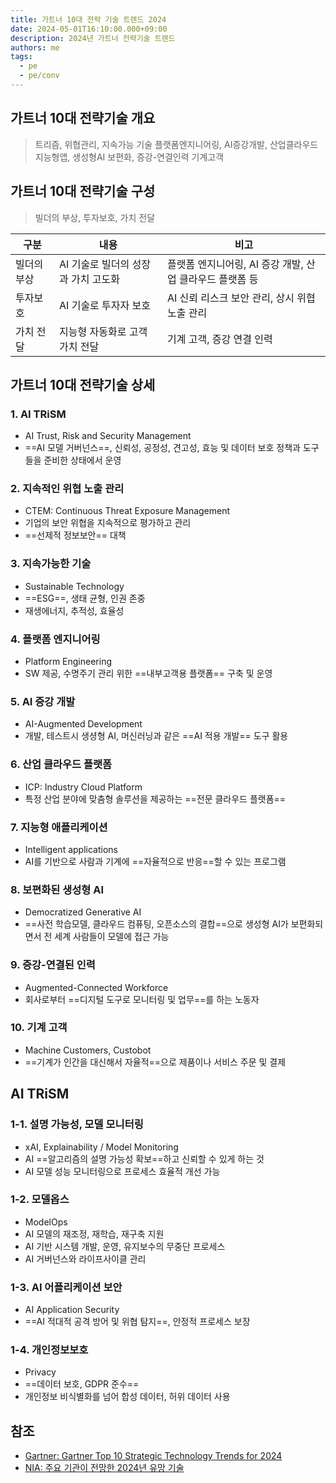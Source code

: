 ```yaml
---
title: 가트너 10대 전략 기술 트렌드 2024
date: 2024-05-01T16:10:00.000+09:00
description: 2024년 가트너 전략기술 트렌드
authors: me
tags:
  - pe
  - pe/conv
---
```


## 가트너 10대 전략기술 개요

> 트리즘, 위협관리, 지속가능 기술
> 플랫폼엔지니어링, AI증강개발, 산업클라우드
> 지능형앱, 생성형AI 보편화, 증강-연결인력
> 기계고객

## 가트너 10대 전략기술 구성

> 빌더의 부상, 투자보호, 가치 전달

| 구분        | 내용                                | 비고                                                     |
| ----------- | ----------------------------------- | -------------------------------------------------------- |
| 빌더의 부상 | AI 기술로 빌더의 성장과 가치 고도화 | 플랫폼 엔지니어링, AI 증강 개발, 산업 클라우드 플랫폼 등 |
| 투자보호    | AI 기술로 투자자 보호               | AI 신뢰 리스크 보안 관리, 상시 위협 노출 관리            |
| 가치 전달   | 지능형 자동화로 고객 가치 전달      | 기계 고객, 증강 연결 인력                                |

## 가트너 10대 전략기술 상세

### 1. AI TRiSM

- AI Trust, Risk and Security Management
- ==AI 모델 거버넌스==, 신뢰성, 공정성, 견고성, 효능 및 데이터 보호 정책과 도구들을 준비한 상태에서 운영

### 2. 지속적인 위협 노출 관리

- CTEM: Continuous Threat Exposure Management
- 기업의 보안 위협을 지속적으로 평가하고 관리
- ==선제적 정보보안== 대책

### 3. 지속가능한 기술

- Sustainable Technology
- ==ESG==, 생태 균형, 인권 존중
- 재생에너지, 추적성, 효율성

### 4. 플랫폼 엔지니어링

- Platform Engineering
- SW 제공, 수명주기 관리 위한 ==내부고객용 플랫폼== 구축 및 운영

### 5. AI 증강 개발

- AI-Augmented Development
- 개발, 테스트시 생셩형 AI, 머신러닝과 같은 ==AI 적용 개발== 도구 활용

### 6. 산업 클라우드 플랫폼

- ICP: Industry Cloud Platform
- 특정 산업 분야에 맞춤형 솔루션을 제공하는 ==전문 클라우드 플랫폼==

### 7. 지능형 애플리케이션

- Intelligent applications
- AI를 기반으로 사람과 기계에 ==자율적으로 반응==할 수 있는 프로그램

### 8. 보편화된 생성형 AI

- Democratized Generative AI
- ==사전 학습모델, 클라우드 컴퓨팅, 오픈소스의 결합==으로 생성형 AI가 보편화되면서 전 세계 사람들이 모델에 접근 가능

### 9. 증강-연결된 인력

- Augmented-Connected Workforce
- 회사로부터 ==디지털 도구로 모니터링 및 업무==를 하는 노동자

### 10. 기계 고객

- Machine Customers, Custobot
- ==기계가 인간을 대신해서 자율적==으로 제품이나 서비스 주문 및 결제

## AI TRiSM

### 1-1. 설명 가능성, 모델 모니터링

- xAI, Explainability / Model Monitoring
- AI ==알고리즘의 설명 가능성 확보==하고 신뢰할 수 있게 하는 것
- AI 모델 성능 모니터링으로 프로세스 효율적 개선 가능

### 1-2. 모델옵스

- ModelOps
- AI 모델의 재조정, 재학습, 재구축 지원
- AI 기반 시스템 개발, 운영, 유지보수의 무중단 프로세스
- AI 거버넌스와 라이프사이클 관리

### 1-3. AI 어플리케이션 보안

- AI Application Security
- ==AI 적대적 공격 방어 및 위협 탐지==, 안정적 프로세스 보장

### 1-4. 개인정보보호

- Privacy
- ==데이터 보호, GDPR 준수==
- 개인정보 비식별화를 넘어 합성 데이터, 허위 데이터 사용

## 참조

- [Gartner: Gartner Top 10 Strategic Technology Trends for 2024](https://www.gartner.com/en/articles/gartner-top-10-strategic-technology-trends-for-2024)
- [NIA: 주요 기관이 전망한 2024년 유망 기술](https://www.nia.or.kr/site/nia_kor/ex/bbs/View.do?cbIdx=82618&bcIdx=26147&parentSeq=26147)
